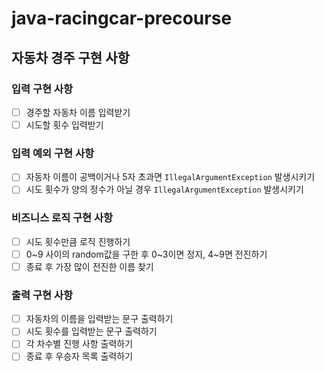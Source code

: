 # java-racingcar-precourse
## 자동차 경주 구현 사항
### 입력 구현 사항
- [ ] 경주할 자동차 이름 입력받기
- [ ] 시도할 횟수 입력받기

### 입력 예외 구현 사항
- [ ] 자동차 이름이 공백이거나 5자 초과면 `IllegalArgumentException` 발생시키기
- [ ] 시도 횟수가 양의 정수가 아닐 경우 `IllegalArgumentException` 발생시키기

### 비즈니스 로직 구현 사항
- [ ] 시도 횟수만큼 로직 진행하기
- [ ] 0~9 사이의 random값을 구한 후 0~3이면 정지, 4~9면 전진하기
- [ ] 종료 후 가장 많이 전진한 이름 찾기

### 출력 구현 사항
- [ ] 자동차의 이름을 입력받는 문구 출력하기
- [ ] 시도 횟수를 입력받는 문구 출력하기
- [ ] 각 차수별 진행 사항 출력하기
- [ ] 종료 후 우승자 목록 출력하기